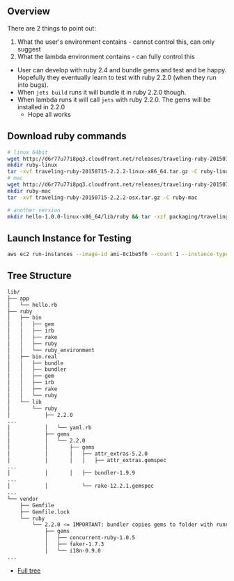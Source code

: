 ## Overview

There are 2 things to point out:

1. What the user's environment contains - cannot control this, can only suggest
2. What the lambda environment contains - can fully control this

* User can develop with ruby 2.4 and bundle gems and test and be happy. Hopefully they eventually learn to test with ruby 2.2.0 (when they run into bugs).
* When `jets build` runs it will bundle it in ruby 2.2.0 though.
* When lambda runs it will call `jets` with ruby 2.2.0. The gems will be installed in 2.2.0
	* Hope all works

## Download ruby commands

```sh
# linux 64bit
wget http://d6r77u77i8pq3.cloudfront.net/releases/traveling-ruby-20150715-2.2.2-linux-x86_64.tar.gz .
mkdir ruby-linux
tar -xvf traveling-ruby-20150715-2.2.2-linux-x86_64.tar.gz -C ruby-linux
# mac
wget http://d6r77u77i8pq3.cloudfront.net/releases/traveling-ruby-20150715-2.2.2-osx.tar.gz
mkdir ruby-mac
tar -xvf traveling-ruby-20150715-2.2.2-osx.tar.gz -C ruby-mac

# another version
mkdir hello-1.0.0-linux-x86_64/lib/ruby && tar -xzf packaging/traveling-ruby-20150715-2.2.2-linux-x86_64.tar.gz -C hello-1.0.0-linux-x86_64/lib/ruby
```

## Launch Instance for Testing

```sh
aws ec2 run-instances --image-id ami-8c1be5f6 --count 1 --instance-type t2.micro --key-name default --security-groups demo
```

## Tree Structure

```sh
lib/
├── app
│   └── hello.rb
├── ruby
│   ├── bin
│   │   ├── gem
│   │   ├── irb
│   │   ├── rake
│   │   ├── ruby
│   │   └── ruby_environment
│   ├── bin.real
│   │   ├── bundle
│   │   ├── bundler
│   │   ├── gem
│   │   ├── irb
│   │   ├── rake
│   │   └── ruby
│   └── lib
│       └── ruby
│           ├── 2.2.0
...
│           │   └── yaml.rb
│           ├── gems
│           │   └── 2.2.0
│           │       ├── gems
│           │       │   ├── attr_extras-5.2.0
│           │       │   │   ├── attr_extras.gemspec
...
│           │       │   ├── bundler-1.9.9
...
│           │           └── rake-12.2.1.gemspec
...
└── vendor
    ├── Gemfile
    ├── Gemfile.lock
    └── ruby
        └── 2.2.0 <= IMPORTANT: bundler copies gems to folder with running ruby version
            ├── gems
            │   ├── concurrent-ruby-1.0.5
            │   ├── faker-1.7.3
            │   └── i18n-0.9.0
...
```

* [Full tree](https://gist.github.com/tongueroo/c42f9d35b15b06eb810802243f4e2f6d)
